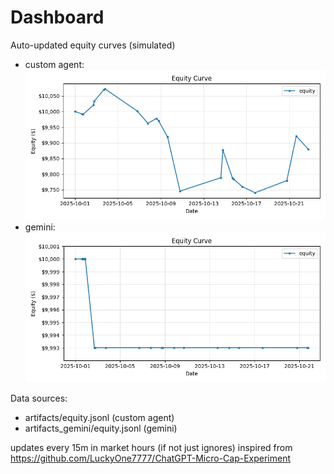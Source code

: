 # Dashboard

Auto-updated equity curves (simulated)

- custom agent: ![Equity Curve](artifacts/equity.png?v=fc689cd)
- gemini: ![Equity Curve (Gemini)](artifacts_gemini/equity.png?v=fc689cd)

Data sources:
- artifacts/equity.jsonl (custom agent)
- artifacts_gemini/equity.jsonl (gemini)

updates every 15m in market hours (if not just ignores)
inspired from https://github.com/LuckyOne7777/ChatGPT-Micro-Cap-Experiment